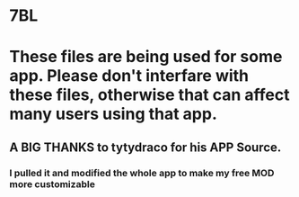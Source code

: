# 7BL
<h1>These files are being used for some app. Please don't interfare with these files, otherwise that can affect many users using that app.</h1>
<h2>A BIG THANKS to tytydraco for his APP Source.</h2>
<h3>I pulled it and modified the whole app to make my free MOD more customizable</h3>
